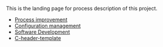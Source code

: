 This is the landing page for process description of this project.

* [Process improvement](pim/README.md)
* [Configuration management](cm/README.md)
* [Software Development](sd/README.md)
* [C-header-template](templates/c-header.md)
